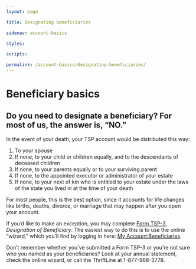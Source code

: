 ```yaml
---
layout: page

title: Designating beneficiaries

sidenav: account-basics

styles:

scripts:

permalink: /account-basics/designating-beneficiaries/
---
```


# Beneficiary basics

## Do you need to designate a beneficiary? For most of us, the answer is, “NO.”

In the event of your death, your TSP account would be distributed this way:

1. To your spouse
2. If none, to your child or children equally, and to the descendants of deceased children
3. If none, to your parents equally or to your surviving parent
4. If none, to the appointed executor or administrator of your estate
5. If none, to your next of kin who is entitled to your estate under the laws of the state you lived in at the time of your death

For most people, this is the best option, since it accounts for life changes like births, deaths, divorce, or marriage that may happen after you open your account.

If you’d like to make an exception, you may complete [Form TSP-3](#), _Designation of Beneficiary_. The easiest way to do this is to use the online “wizard,” which you’ll find by logging in here: [My Account:Beneficiaries](https://www.tsp.gov/tsp/beneficiaries.do?subaction=beneLanding&_name=bene).   

Don’t remember whether you’ve submitted a Form TSP-3 or you’re not sure who you named as your beneficiaries? Look at your annual statement, check the online wizard, or call the ThriftLine at 1-877-968-3778.

<!-- CONTENT END -->
